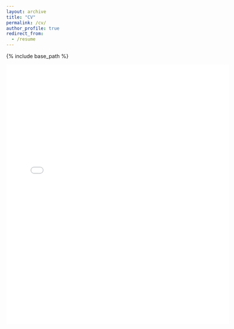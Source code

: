 ```yaml
---
layout: archive
title: "CV"
permalink: /cv/
author_profile: true
redirect_from:
  - /resume
---
```


{% include base_path %}

<embed src="/files/Matt_Hong_BU_Econ_CV.pdf" width="600" height="700" type='application/pdf'> 